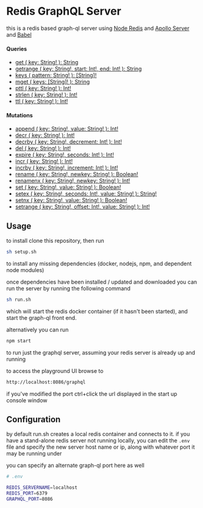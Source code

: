# Redis GraphQL Server

this is a redis based graph-ql server using [Node Redis](https://github.com/noderedis/node_redis) and [Apollo Server](https://github.com/apollographql/apollo-server) and [Babel](https://new.babeljs.io/)

#### Queries

- [get      ( key: String! ): String](https://redis.io/commands/get)
- [getrange ( key: String!, start: Int!, end: Int! ): String](https://redis.io/commands/getrange)
- [keys     ( pattern: String! ): [String]!](https://redis.io/commands/keys)
- [mget     ( keys: [String]! ): String](https://redis.io/commands/mget)
- [pttl     ( key: String! ): Int!](https://redis.io/commands/pttl)
- [strlen   ( key: String! ): Int!](https://redis.io/commands/strlen)
- [ttl      ( key: String! ): Int!](https://redis.io/commands/ttl)


#### Mutations

- [append   ( key: String!, value: String! ): Int!](https://redis.io/commands/append)
- [decr     ( key: String! ): Int!](https://redis.io/commands/decr)
- [decrby   ( key: String!, decrement: Int! ): Int!](https://redis.io/commands/decrby)
- [del      ( key: String! ): Int!](https://redis.io/commands/del)
- [expire   ( key: String!, seconds: Int! ): Int!](https://redis.io/commands/expire)
- [incr     ( key: String! ): Int!](https://redis.io/commands/incr)
- [incrby   ( key: String!, increment: Int! ): Int!](https://redis.io/commands/incrby)
- [rename   ( key: String!, newkey: String! ): Boolean!](https://redis.io/commands/rename)
- [renamenx ( key: String!, newkey: String! ): Int!](https://redis.io/commands/renamenx)
- [set      ( key: String!, value: String! ): Boolean!](https://redis.io/commands/set)
- [setex    ( key: String!, seconds: Int!, value: String! ): String!](https://redis.io/commands/setex)
- [setnx    ( key: String!, value: String! ): Boolean!](https://redis.io/commands/setnx)
- [setrange ( key: String!, offset: Int!, value: String! ): Int!](https://redis.io/commands/setnx)

## Usage

to install clone this repository, then run

```bash
sh setup.sh
```

to install any missing dependencies (docker, nodejs, npm, and dependent node modules)

once dependencies have been installed / updated and downloaded you can run the server by running the following command

```bash
sh run.sh
```

which will start the redis docker container (if it hasn't been started), and start the graph-ql front end.  

alternatively you can run

```bash
npm start
```

to run just the graphql server, assuming your redis server is already up and running

to access the playground UI browse to

```html
http://localhost:8086/graphql
```

if you've modified the port ctrl+click the url displayed in the start up console window

## Configuration

by default run.sh creates a local redis container and connects to it.  if you have a stand-alone redis server not running locally, you can edit the `.env` file and specify the new server host name or ip, along with whatever port it may be running under

you can specify an alternate graph-ql port here as well

```bash
# .env

REDIS_SERVERNAME=localhost
REDIS_PORT=6379
GRAPHQL_PORT=8086
```
